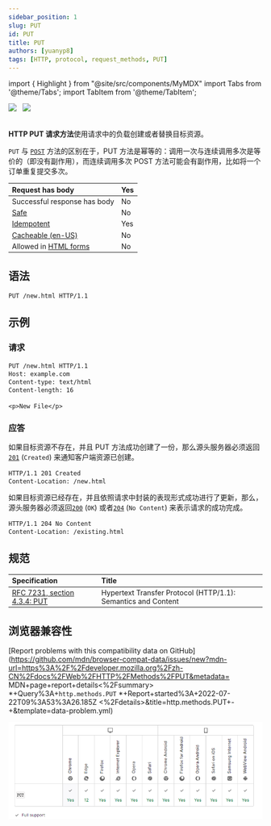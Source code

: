 ```yaml
---
sidebar_position: 1
slug: PUT
id: PUT
title: PUT
authors: [yuanyp8]
tags: [HTTP, protocol, request_methods, PUT]
---
```


import { Highlight } from "@site/src/components/MyMDX"
import Tabs from '@theme/Tabs';
import TabItem from '@theme/TabItem';

<img className="Badges" src="https://img.shields.io/badge/author-yuanyp8-yellowgreen" />  
&nbsp
<img className="Badges" src="https://img.shields.io/badge/reference-mozilla-lightgrey"/><br/>  
&nbsp
<br />

**HTTP PUT 请求方法**使用请求中的负载创建或者替换目标资源。

`PUT` 与 [`POST`](https://developer.mozilla.org/zh-CN/docs/Web/HTTP/Methods/POST) 方法的区别在于，PUT 方法是幂等的：调用一次与连续调用多次是等价的（即没有副作用），而连续调用多次 POST 方法可能会有副作用，比如将一个订单重复提交多次。

| Request has body                                             | Yes  |
| :----------------------------------------------------------- | ---- |
| Successful response has body                                 | No   |
| [Safe](https://developer.mozilla.org/zh-CN/docs/Glossary/Safe) | No   |
| [Idempotent](https://developer.mozilla.org/zh-CN/docs/Glossary/Idempotent) | Yes  |
| [Cacheable (en-US)](https://developer.mozilla.org/en-US/docs/Glossary/cacheable) | No   |
| Allowed in [HTML forms](https://developer.mozilla.org/en-US/docs/Learn/Forms) | No   |

## 语法

```
PUT /new.html HTTP/1.1
```

## 示例

### 请求

```
PUT /new.html HTTP/1.1
Host: example.com
Content-type: text/html
Content-length: 16

<p>New File</p>
```

### 应答

如果目标资源不存在，并且 PUT 方法成功创建了一份，那么源头服务器必须返回[`201`](https://developer.mozilla.org/zh-CN/docs/Web/HTTP/Status/201) (`Created`) 来通知客户端资源已创建。

```
HTTP/1.1 201 Created
Content-Location: /new.html
```

如果目标资源已经存在，并且依照请求中封装的表现形式成功进行了更新，那么，源头服务器必须返回[`200`](https://developer.mozilla.org/zh-CN/docs/Web/HTTP/Status/200) (`OK`) 或者[`204`](https://developer.mozilla.org/zh-CN/docs/Web/HTTP/Status/204) (`No Content`) 来表示请求的成功完成。

```
HTTP/1.1 204 No Content
Content-Location: /existing.html
```

## 规范

| Specification                                                | Title                                                        |
| :----------------------------------------------------------- | :----------------------------------------------------------- |
| [RFC 7231, section 4.3.4: PUT](https://datatracker.ietf.org/doc/html/rfc7231#section-4.3.4) | Hypertext Transfer Protocol (HTTP/1.1): Semantics and Content |

## 浏览器兼容性

[Report problems with this compatibility data on GitHub](https://github.com/mdn/browser-compat-data/issues/new?mdn-url=https%3A%2F%2Fdeveloper.mozilla.org%2Fzh-CN%2Fdocs%2FWeb%2FHTTP%2FMethods%2FPUT&metadata= MDN+page+report+details<%2Fsummary> *+Query%3A+`http.methods.PUT` *+Report+started%3A+2022-07-22T09%3A53%3A26.185Z <%2Fdetails>&title=http.methods.PUT+-+&template=data-problem.yml)

![image-20220722175413543](assets/image-20220722175413543.png)